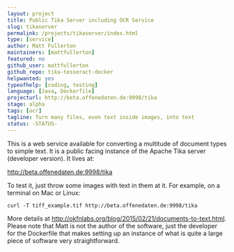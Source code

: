 ```yaml
---
layout: project
title: Public Tika Server including OCR Service
slug: tikaserver
permalink: /projects/tikaserver/index.html
type: [service]
author: Matt Fullerton
maintainers: [mattfullerton]
featured: no
github_user: mattfullerton
github_repo: tika-tesseract-docker
helpwanted: yes
typeofhelp: [coding, testing]
language: [Java, Dockerfile]
projecturl: http://beta.offenedaten.de:9998/tika
stage: alpha
tags: [ocr]
tagline: Turn many files, even text inside images, into text
status: -STATUS-
---
```


This is a web service available for converting a multitude of document types to simple text. It is a public facing instance of the Apache Tika server (developer version). It lives at:

http://beta.offenedaten.de:9998/tika

To test it, just throw some images with text in them at it. For example, on a terminal on Mac or Linux:

    curl -T tiff_example.tif http://beta.offenedaten.de:9998/tika

More details at http://okfnlabs.org/blog/2015/02/21/documents-to-text.html. Please note that Matt is not the author of the software, just the developer for the Dockerfile that makes setting up an instance of what is quite a large piece of software very straightforward.

